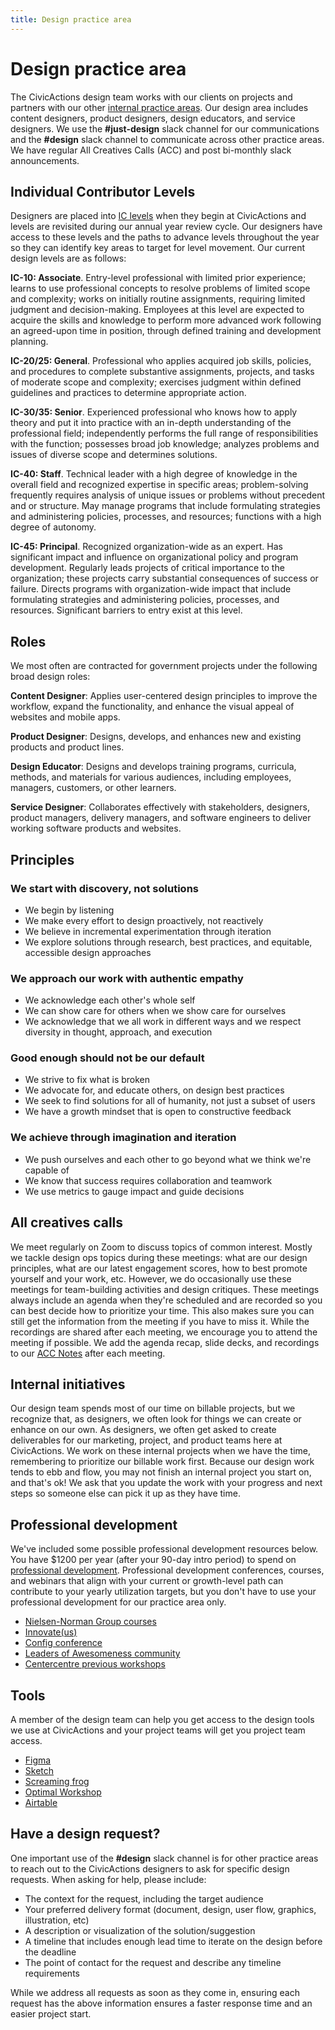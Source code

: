 ```yaml
---
title: Design practice area
---
```


# Design practice area

The CivicActions design team works with our clients on projects and partners with our other [internal practice areas](../../practice-areas/README.md). Our design area includes content designers, product designers, design educators, and service designers. We use the **#just-design** slack channel for our communications and the **#design** slack channel to communicate across other practice areas. We have regular All Creatives Calls (ACC) and post bi-monthly slack announcements.

## Individual Contributor Levels

Designers are placed into [IC levels](https://docs.google.com/spreadsheets/d/1GrO9Et2Z1NqjoJiO_BkLIqGZl7lVTTDAP5iSo0NuOfg/edit?usp=sharing) when they begin at CivicActions and levels are revisited during our annual year review cycle. Our designers have access to these levels and the paths to advance levels throughout the year so they can identify key areas to target for level movement. Our current design levels are as follows:

**IC-10: Associate**. Entry-level professional with limited prior experience; learns to use professional concepts to resolve problems of limited scope and complexity; works on initially routine assignments, requiring limited judgment and decision-making. Employees at this level are expected to acquire the skills and knowledge to perform more advanced work following an agreed-upon time in position, through defined training and development planning.

**IC-20/25: General**. Professional who applies acquired job skills, policies, and procedures to complete substantive assignments, projects, and tasks of moderate scope and complexity; exercises judgment within defined guidelines and practices to determine appropriate action.

**IC-30/35: Senior**. Experienced professional who knows how to apply theory and put it into practice with an in-depth understanding of the professional field; independently performs the full range of responsibilities with the function; possesses broad job knowledge; analyzes problems and issues of diverse scope and determines solutions.

**IC-40: Staff**. Technical leader with a high degree of knowledge in the overall field and recognized expertise in specific areas; problem-solving frequently requires analysis of unique issues or problems without precedent and or structure. May manage programs that include formulating strategies and administering policies, processes, and resources; functions with a high degree of autonomy.

**IC-45: Principal**. Recognized organization-wide as an expert. Has significant impact and influence on organizational policy and program development. Regularly leads projects of critical importance to the organization; these projects carry substantial consequences of success or failure. Directs programs with organization-wide impact that include formulating strategies and administering policies, processes, and resources. Significant barriers to entry exist at this level.

## Roles

We most often are contracted for government projects under the following broad design roles:

**Content Designer**: Applies user-centered design principles to improve the workflow, expand the functionality, and enhance the visual appeal of websites and mobile apps.

**Product Designer**: Designs, develops, and enhances new and existing products and product lines.

**Design Educator**: Designs and develops training programs, curricula, methods, and materials for various audiences, including employees, managers, customers, or other learners.

**Service Designer**: Collaborates effectively with stakeholders, designers, product managers, delivery managers, and software engineers to deliver working software products and websites.

## Principles

### We start with discovery, not solutions

-   We begin by listening
-   We make every effort to design proactively, not reactively
-   We believe in incremental experimentation through iteration
-   We explore solutions through research, best practices, and equitable, accessible design approaches

### We approach our work with authentic empathy

-   We acknowledge each other's whole self
-   We can show care for others when we show care for ourselves
-   We acknowledge that we all work in different ways and we respect diversity in thought, approach, and execution

### Good enough should not be our default

-   We strive to fix what is broken
-   We advocate for, and educate others, on design best practices
-   We seek to find solutions for all of humanity, not just a subset of users
-   We have a growth mindset that is open to constructive feedback

### We achieve through imagination and iteration

-   We push ourselves and each other to go beyond what we think we're capable of
-   We know that success requires collaboration and teamwork
-   We use metrics to gauge impact and guide decisions

## All creatives calls

We meet regularly on Zoom to discuss topics of common interest. Mostly we tackle design ops topics during these meetings: what are our design principles, what are our latest engagement scores, how to best promote yourself and your work, etc. However, we do occasionally use these meetings for team-building activities and design critiques. These meetings always include an agenda when they're scheduled and are recorded so you can best decide how to prioritize your time. This also makes sure you can still get the information from the meeting if you have to miss it. While the recordings are shared after each meeting, we encourage you to attend the meeting if possible.
We add the agenda recap, slide decks, and recordings to our [ACC Notes](https://civicactions.atlassian.net/wiki/spaces/DES/pages/94044176/Meetings+Connection) after each meeting.

## Internal initiatives

Our design team spends most of our time on billable projects, but we recognize that, as designers, we often look for things we can create or enhance on our own. As designers, we often get asked to create deliverables for our marketing, project, and product teams here at CivicActions. We work on these internal projects when we have the time, remembering to prioritize our billable work first. Because our design work tends to ebb and flow, you may not finish an internal project you start on, and that's ok! We ask that you update the work with your progress and next steps so someone else can pick it up as they have time.

## Professional development

We've included some possible professional development resources below. You have $1200 per year (after your 90-day intro period) to spend on [professional development](../../professional-development/README.md). Professional development conferences, courses, and webinars that align with your current or growth-level path can contribute to your yearly utilization targets, but you don't have to use your professional development for our practice area only.

-   [Nielsen-Norman Group courses](https://www.nngroup.com/training/)
-   [Innovate(us)](https://course.innovate-us.org/)
-   [Config conference](https://config.figma.com/)
-   [Leaders of Awesomeness community](https://leaders.centercentre.com/)
-   [Centercentre previous workshops](https://essentials.centercentre.com/)

## Tools

A member of the design team can help you get access to the design tools we use at CivicActions and your project teams will get you project team access.

-   [Figma](https://www.figma.com/)
-   [Sketch](https://www.sketch.com/)
-   [Screaming frog](https://www.screamingfrog.co.uk/)
-   [Optimal Workshop](https://www.optimalworkshop.com/)
-   [Airtable](https://airtable.com/)

## Have a design request?

One important use of the **#design** slack channel is for other practice areas to reach out to the CivicActions designers to ask for specific design requests. When asking for help, please include:

-   The context for the request, including the target audience
-   Your preferred delivery format (document, design, user flow, graphics, illustration, etc)
-   A description or visualization of the solution/suggestion
-   A timeline that includes enough lead time to iterate on the design before the deadline
-   The point of contact for the request and describe any timeline requirements

While we address all requests as soon as they come in, ensuring each request has the above information ensures a faster response time and an easier project start.
